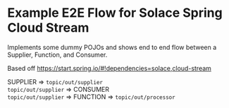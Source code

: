 # Example E2E Flow for Solace Spring Cloud Stream

Implements some dummy POJOs and shows end to end flow between a Supplier, Function, and Consumer.  
   
Based off https://start.spring.io/#!dependencies=solace,cloud-stream

SUPPLIER => `topic/out/supplier`  
`topic/out/supplier` => CONSUMER  
`topic/out/supplier` => FUNCTION => `topic/out/processor`
